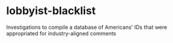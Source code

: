 # lobbyist-blacklist
Investigations to compile a database of Americans' IDs that were appropriated for industry-aligned comments
